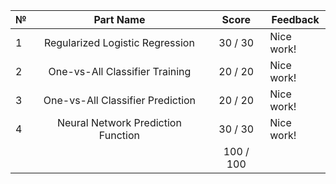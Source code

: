№ | Part Name | Score | Feedback 
--- |:---:|:---:| --- | 
1 | Regularized Logistic Regression |  30 /  30 | Nice work! 
2 | One-vs-All Classifier Training |  20 /  20 | Nice work! 
3 | One-vs-All Classifier Prediction |  20 /  20 | Nice work! 
4 | Neural Network Prediction Function |  30 /  30 | Nice work! 
 | |  | 100 / 100 | 
